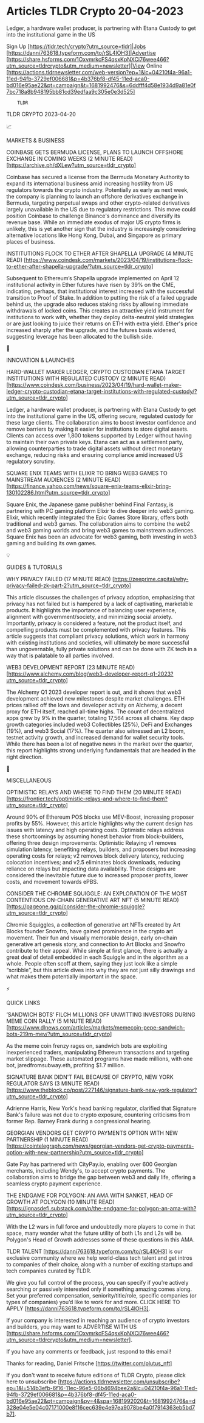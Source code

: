 # Articles TLDR Crypto 20-04-2023

Ledger, a hardware wallet producer, is partnering with Etana Custody
to get into the institutional game in the US  

Sign Up [https://tldr.tech/crypto?utm_source=tldr]|Jobs
[https://danni763618.typeform.com/to/rSL4lOH3]|Advertise
[https://share.hsforms.com/1OxvmrkcFS4qsxKpNXCi76wee466?utm_source=tldrcrypto&utm_medium=newsletter]|View
Online
[https://actions.tldrnewsletter.com/web-version?ep=1&lc=04210f4a-96a1-11ed-94fb-3729ef006681&p=4b376bf8-df45-11ed-aca0-bd016e95ae22&pt=campaign&t=1681992476&s=6ddfff4d58e1934d9a81e0f7bc718a8b948195bb81cd39edfaa9c305e0e3d525]


		TLDR 

TLDR CRYPTO 2023-04-20

📈 

MARKETS & BUSINESS

COINBASE GETS BERMUDA LICENSE, PLANS TO LAUNCH OFFSHORE EXCHANGE IN
COMING WEEKS (2 MINUTE READ)
[https://archive.ph/dXLew?utm_source=tldr_crypto] 

Coinbase has secured a license from the Bermuda Monetary Authority to
expand its international business amid increasing hostility from US
regulators towards the crypto industry. Potentially as early as next
week, the company is planning to launch an offshore derivatives
exchange in Bermuda, targeting perpetual swaps and other
crypto-related derivatives largely unavailable in the US due to
regulatory restrictions. This move could position Coinbase to
challenge Binance's dominance and diversify its revenue base. While an
immediate exodus of major US crypto firms is unlikely, this is yet
another sign that the industry is increasingly considering alternative
locations like Hong Kong, Dubai, and Singapore as primary places of
business. 

INSTITUTIONS FLOCK TO ETHER AFTER SHAPELLA UPGRADE (4 MINUTE READ)
[https://www.coindesk.com/markets/2023/04/19/institutions-flock-to-ether-after-shapella-upgrade/?utm_source=tldr_crypto]


Subsequent to Ethereum’s Shapella upgrade implemented on April 12
institutional activity in Ether futures have risen by 39% on the CME,
indicating, perhaps, that institutional interest increased with the
successful transition to Proof of Stake. In addition to putting the
risk of a failed upgrade behind us, the upgrade also reduces staking
risks by allowing immediate withdrawals of locked coins. This creates
an attractive yield instrument for institutions to work with, whether
they deploy delta-neutral yield strategies or are just looking to
juice their returns on ETH with extra yield. Ether's price increased
sharply after the upgrade, and the futures basis widened, suggesting
leverage has been allocated to the bullish side. 

🚀 

INNOVATION & LAUNCHES

HARD-WALLET MAKER LEDGER, CRYPTO CUSTODIAN ETANA TARGET INSTITUTIONS
WITH REGULATED CUSTODY (2 MINUTE READ)
[https://www.coindesk.com/business/2023/04/19/hard-wallet-maker-ledger-crypto-custodian-etana-target-institutions-with-regulated-custody/?utm_source=tldr_crypto]


Ledger, a hardware wallet producer, is partnering with Etana Custody
to get into the institutional game in the US, offering secure,
regulated custody for these large clients. The collaboration aims to
boost investor confidence and remove barriers by making it easier for
institutions to store digital assets. Clients can access over 1,800
tokens supported by Ledger without having to maintain their own
private keys. Etana can act as a settlement party, allowing
counterparties to trade digital assets without direct monetary
exchange, reducing risks and ensuring compliance amid increased US
regulatory scrutiny. 

SQUARE ENIX TEAMS WITH ELIXIR TO BRING WEB3 GAMES TO MAINSTREAM
AUDIENCES (2 MINUTE READ)
[https://finance.yahoo.com/news/square-enix-teams-elixir-bring-130102286.html?utm_source=tldr_crypto]


Square Enix, the Japanese game publisher behind Final Fantasy, is
partnering with PC gaming platform Elixir to dive deeper into web3
gaming. Elixir, which recently integrated the Epic Games Store
library, offers both traditional and web3 games. The collaboration
aims to combine the web2 and web3 gaming worlds and bring web3 games
to mainstream audiences. Square Enix has been an advocate for web3
gaming, both investing in web3 gaming and building its own games. 

💡 

GUIDES & TUTORIALS

WHY PRIVACY FAILED (17 MINUTE READ)
[https://zeeprime.capital/why-privacy-failed-zk-part-2?utm_source=tldr_crypto]


This article discusses the challenges of privacy adoption, emphasizing
that privacy has not failed but is hampered by a lack of captivating,
marketable products. It highlights the importance of balancing user
experience, alignment with government/society, and minimizing social
anxiety. Importantly, privacy is considered a feature, not the product
itself, and compelling products must be complemented with privacy
features. This article suggests that compliant privacy solutions,
which work in harmony with existing institutions and societies, will
ultimately be more successful than ungovernable, fully private
solutions and can be done with ZK tech in a way that is palatable to
all parties involved. 

WEB3 DEVELOPMENT REPORT (23 MINUTE READ)
[https://www.alchemy.com/blog/web3-developer-report-q1-2023?utm_source=tldr_crypto]


The Alchemy Q1 2023 developer report is out, and it shows that web3
development achieved new milestones despite market challenges. ETH
prices rallied off the lows and developer activity on Alchemy, a
decent proxy for ETH itself, reached all-time highs. The count of
decentralized apps grew by 9% in the quarter, totaling 17,564 across
all chains. Key dapp growth categories included web3 Collectibles
(25%), DeFi and Exchanges (19%), and web3 Social (17%). The quarter
also witnessed an L2 boom, testnet activity growth, and increased
demand for wallet security tools. While there has been a lot of
negative news in the market over the quarter, this report highlights
strong underlying fundamentals that are headed in the right direction.


🦄 

MISCELLANEOUS

OPTIMISTIC RELAYS AND WHERE TO FIND THEM (20 MINUTE READ)
[https://frontier.tech/optimistic-relays-and-where-to-find-them?utm_source=tldr_crypto]


Around 90% of Ethereum POS blocks use MEV-Boost, increasing proposer
profits by 55%. However, this article highlights why the current
design has issues with latency and high operating costs. Optimistic
relays address these shortcomings by assuming honest behavior from
block-builders, offering three design improvements: Optimistic
Relaying v1 removes simulation latency, benefiting relays, builders,
and proposers but increasing operating costs for relays; v2 removes
block delivery latency, reducing colocation incentives; and v2.5
eliminates block downloads, reducing reliance on relays but impacting
data availability. These designs are considered the inevitable future
due to increased proposer profits, lower costs, and movement towards
ePBS. 

CONSIDER THE CHROMIE SQUIGGLE: AN EXPLORATION OF THE MOST CONTENTIOUS
ON-CHAIN GENERATIVE ART NFT (5 MINUTE READ)
[https://pageone.gg/p/consider-the-chromie-squiggle?utm_source=tldr_crypto]


Chromie Squiggles, a collection of generative art NFTs created by Art
Blocks founder Snowfro, have gained prominence in the crypto art
movement. Their fun and visually memorable design, early on-chain
generative art genesis story, and connection to Art Blocks and Snowfro
contribute to their appeal. While simple at first glance, there is
actually a great deal of detail embedded in each Squiggle and in the
algorithm as a whole. People often scoff at them, saying they just
look like a simple “scribble”, but this article dives into why
they are not just silly drawings and what makes them potentially
important in the space. 

⚡ 

QUICK LINKS

‘SANDWICH BOTS’ FILCH MILLIONS OFF UNWITTING INVESTORS DURING MEME
COIN RALLY (5 MINUTE READ)
[https://www.dlnews.com/articles/markets/memecoin-pepe-sandwich-bots-219m-mev/?utm_source=tldr_crypto]


As the meme coin frenzy rages on, sandwich bots are exploiting
inexperienced traders, manipulating Ethereum transactions and
targeting market slippage. These automated programs have made
millions, with one bot, jaredfromsubway.eth, profiting $1.7 million. 

SIGNATURE BANK DIDN'T FAIL BECAUSE OF CRYPTO, NEW YORK REGULATOR SAYS
(3 MINUTE READ)
[https://www.theblock.co/post/227146/signature-bank-new-york-regulator?utm_source=tldr_crypto]


Adrienne Harris, New York's head banking regulator, clarified that
Signature Bank's failure was not due to crypto exposure, countering
criticisms from former Rep. Barney Frank during a congressional
hearing. 

GEORGIAN VENDORS GET CRYPTO PAYMENTS OPTION WITH NEW PARTNERSHIP (1
MINUTE READ)
[https://cointelegraph.com/news/georgian-vendors-get-crypto-payments-option-with-new-partnership?utm_source=tldr_crypto]


Gate Pay has partnered with CityPay.io, enabling over 600 Georgian
merchants, including Wendy's, to accept crypto payments. The
collaboration aims to bridge the gap between web3 and daily life,
offering a seamless crypto payment experience. 

THE ENDGAME FOR POLYGON: AN AMA WITH SANKET, HEAD OF GROWTH AT POLYGON
(10 MINUTE READ)
[https://ignasdefi.substack.com/p/the-endgame-for-polygon-an-ama-with?utm_source=tldr_crypto]


With the L2 wars in full force and undoubtedly more players to come in
that space, many wonder what the future utility of both L1s and L2s
will be. Polygon's Head of Growth addresses some of these questions in
this AMA. 

TLDR TALENT [https://danni763618.typeform.com/to/rSL4lOH3] is our
exclusive community where we help world-class tech talent and get
intros to companies of their choice, along with a number of exciting
startups and tech companies curated by TLDR.

We give you full control of the process, you can specify if you’re
actively searching or passively interested only if something amazing
comes along. Set your preferred compensation, seniority/title/role,
specific companies (or types of companies) you’d like to work for
and more. CLICK HERE TO APPLY
[https://danni763618.typeform.com/to/rSL4lOH3].

If your company is interested in reaching an audience of crypto
investors and builders, you may want to ADVERTISE WITH US
[https://share.hsforms.com/1OxvmrkcFS4qsxKpNXCi76wee466?utm_source=tldrcrypto&utm_medium=newsletter].


If you have any comments or feedback, just respond to this email! 

Thanks for reading, 
Daniel Fritsche [https://twitter.com/plutus_nft] 

If you don't want to receive future editions of TLDR Crypto,
please click here to unsubscribe
[https://actions.tldrnewsletter.com/unsubscribe?ep=1&l=514b3efb-6f16-11ec-96e5-06b4694bee2a&lc=04210f4a-96a1-11ed-94fb-3729ef006681&p=4b376bf8-df45-11ed-aca0-bd016e95ae22&pt=campaign&pv=4&spa=1681992020&t=1681992476&s=d328e04e5e04c07171000e8f16cec639e4e97ea9078be4a0f7914363eb5bd7b7].


 